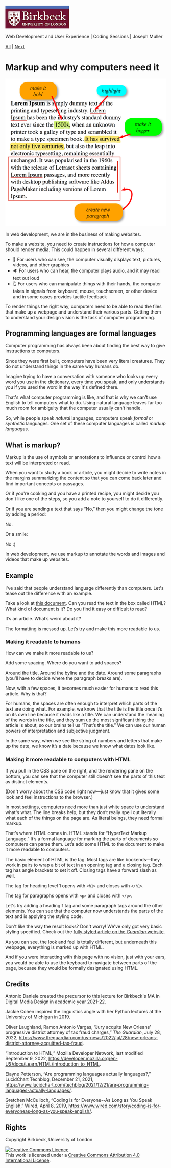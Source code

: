 ![Birkbeck, University of London](images/birkbeck-logo.jpg)

Web Development and User Experience | Coding Sessions | Joseph Muller

[All](README.md) | [Next](html-basics.md)

# Markup and why computers need it

![A text with colored lines and boxes drawn around it to mark pieces of it for bolding, highlighting, size increases, and indentation.](images/markup-lorem-ipsum.png)

In web development, we are in the business of making websites.

To make a website, you need to create instructions for how a computer should render media. This could happen in several different ways:
- :eyes: For users who can see, the computer visually displays text, pictures, videos, and other graphics
- :sound: For users who can hear, the computer plays audio, and it may read text out loud
- :point_up_2: For users who can manipulate things with their hands, the computer takes in signals from keyboard, mouse, touchscreen, or other device and in some cases provides tactile feedback 

To render things the right way, computers need to be able to read the files that make up a webpage and understand their various parts. Getting them to understand your design vision is the task of computer programming.

## Programming languages are formal languages
Computer programming has always been about finding the best way to give instructions to computers.

Since they were first built, computers have been very literal creatures. They do not understand things in the same way humans do.

Imagine trying to have a conversation with someone who looks up every word you use in the dictionary, every time you speak, and only understands you if you used the word in the way it's defined there.

That's what computer programming is like, and that is why we can't use English to tell computers what to do. Using natural language leaves far too much room for ambiguity that the computer usually can't handle.

So, while people speak *natural* languages, computers speak *formal* or *synthetic* languages. One set of these computer languages is called *markup languages*.

## What is markup?
Markup is the use of symbols or annotations to influence or control how a text will be interpreted or read.

When you want to study a book or article, you might decide to write notes in the margins summarizing the content so that you can come back later and find important concepts or passages.

Or if you're cooking and you have a printed recipe, you might decide you don't like one of the steps, so you add a note to yourself to do it differently.

Or if you are sending a text that says “No,” then you might change the tone by adding a period:

No.

Or a smile:

No :)

In web development, we use markup to annotate the words and images and videos that make up websites.

## Example
I've said that people understand language differently than computers. Let's tease out the difference with an example.

Take a look at [this document](https://codepen.io/joemull/pen/JjLVzaw). Can you read the text in the box called HTML? What kind of document is it? Do you find it easy or difficult to read?

It’s an article. What’s weird about it?

The formatting is messed up. Let’s try and make this more readable to us.

### Making it readable to humans
How can we make it more readable to us?

Add some spacing. Where do you want to add spaces?

Around the title. Around the byline and the date. Around some paragraphs (you’ll have to decide where the paragraph breaks are).

Now, with a few spaces, it becomes much easier for humans to read this article. Why is that?

For humans, the spaces are often enough to interpret which parts of the text are doing what. For example, we know that the title is the title once it’s on its own line because it reads like a title. We can understand the meaning of the words in the title, and they sum up the most significant thing the article is about, so our brains tell us “That’s the title.” We can use our human powers of interpretation and subjective judgment.

In the same way, when we see the string of numbers and letters that make up the date, we know it’s a date because we know what dates look like.

### Making it more readable to computers with HTML
If you pull in the CSS pane on the right, and the rendering pane on the bottom, you can see that the computer still doesn't see the parts of this text as distinct elements.

(Don't worry about the CSS code right now&mdash;just know that it gives some look and feel instructions to the browser.)

In most settings, computers need more than just white space to understand what's what. The line breaks help, but they don’t really spell out literally what each of the things on the page are. As literal beings, they need formal markup.

That’s where HTML comes in. HTML stands for “HyperText Markup Language.” It’s a formal language for marking the parts of documents so computers can parse them. Let’s add some HTML to the document to make it more readable to computers.

The basic element of HTML is the tag. Most tags are like bookends&mdash;they work in pairs to wrap a bit of text in an opening tag and a closing tag. Each tag has angle brackets to set it off. Closing tags have a forward slash as well.

The tag for heading level 1 opens with `<h1>` and closes with `</h1>`.

The tag for paragraphs opens with `<p>` and closes with `</p>`.

Let's try adding a heading 1 tag and some paragraph tags around the other elements. You can see that the computer now understands the parts of the text and is applying the styling code.

Don't like the way the result looks? Don't worry! We've only got very basic styling specified. Check out the [fully styled article on the *Guardian* website](https://www.theguardian.com/us-news/2022/jul/28/new-orleans-district-attorney-acquitted-tax-fraud).

As you can see, the look and feel is totally different, but underneath this webpage, everything is marked up with HTML.

And if you were interacting with this page with no vision, just with your ears, you would be able to use the keyboard to navigate between parts of the page, becuase they would be formally designated using HTML.

## Credits
Antonio Daniele created the precursor to this lecture for Birkbeck's MA in Digital Media Design in academic year 2021-22.

Jackie Cohen inspired the linguistics angle with her Python lectures at the University of Michigan in 2019.

Oliver Laughland, Ramon Antonio Vargas, “Jury acquits New Orleans’ progressive district attorney of tax fraud charges,” *The Guardian*, July 28, 2022, https://www.theguardian.com/us-news/2022/jul/28/new-orleans-district-attorney-acquitted-tax-fraud.

“Introduction to HTML,” Mozilla Developer Network, last modified September 9, 2022, https://developer.mozilla.org/en-US/docs/Learn/HTML/Introduction_to_HTML.

Elayne Petterson, “Are programming languages actually languages?,” LucidChart Techblog, December 21, 2021, https://www.lucidchart.com/techblog/2021/12/21/are-programming-languages-actually-languages/.

Gretchen McCulloch, “Coding is for Everyone--As Long as You Speak English,” Wired, April 8, 2019, https://www.wired.com/story/coding-is-for-everyoneas-long-as-you-speak-english/.

## Rights
Copyright Birkbeck, University of London

<a rel="license" href="http://creativecommons.org/licenses/by/4.0/"><img alt="Creative Commons Licence" src="https://i.creativecommons.org/l/by/4.0/88x31.png" /></a><br />This work is licensed under a <a rel="license" href="http://creativecommons.org/licenses/by/4.0/">Creative Commons Attribution 4.0 International License</a>.
